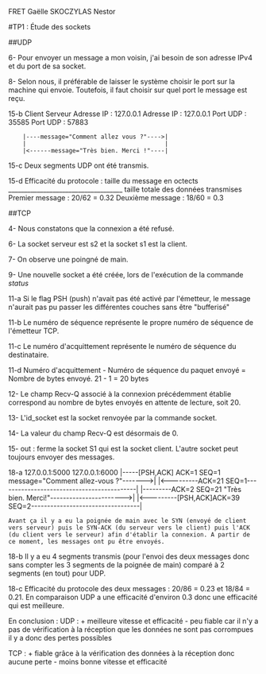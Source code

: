 FRET Gaëlle
SKOCZYLAS Nestor

#TP1 : Étude des sockets

##UDP

6- Pour envoyer un message a mon voisin, j'ai besoin de son  adresse IPv4 et du port de sa socket.


8- Selon nous, il préférable de laisser le système choisir le port sur la machine qui envoie. Toutefois, il faut choisir sur quel port le message est reçu.


15-b 
    Client                                  Serveur
Adresse IP : 127.0.0.1                  Adresse IP : 127.0.0.1
Port UDP : 35585                        Port UDP : 57883

        |----message="Comment allez vous ?"---->|
        |                                       |
        |<------message="Très bien. Merci !"----|


15-c Deux segments UDP ont été transmis.


15-d Efficacité du protocole :          taille du message en octects
                                      ____________________________________
                                      taille totale des données transmises
    Premier message : 20/62 = 0.32
    Deuxième message : 18/60 = 0.3

##TCP

4- Nous constatons que la connexion a été refusé.


6- La socket serveur est s2 et la socket s1 est la client.


7- On observe une poingné de main.


9- Une nouvelle socket a été créée, lors de l'exécution de la commande *status*


11-a Si le flag PSH (push) n'avait pas été activé par l'émetteur, le message n'aurait pas pu passer les différentes couches sans être "bufferisé"


11-b Le numéro de séquence représente le propre numéro de séquence de l'émetteur TCP.


11-c Le numéro d'acquittement représente le numéro de séquence du destinataire.


11-d Numéro d'acquittement - Numéro de séquence du paquet envoyé = Nombre de bytes envoyé.
            21 - 1 = 20 bytes


12- Le champ Recv-Q associé à la connexion précédemment établie correspond au nombre de bytes envoyés en attente de lecture, soit 20.


13- L'id_socket est la socket renvoyée par la commande socket.


14- La valeur du champ Recv-Q est désormais de 0.


15- out : ferme la socket S1 qui est la socket client. L'autre socket peut toujours envoyer des messages.


18-a 127.0.0.1:5000                                                  127.0.0.1:6000
        |-----[PSH,ACK] ACK=1 SEQ=1 message="Comment allez-vous ?"------->|
        |<---------ACK=21 SEQ=1-------------------------------------------|
        |---------ACK=2 SEQ=21 "Très bien. Merci!"----------------------->|
        |<---------[PSH,ACK]ACK=39 SEQ=2----------------------------------|

    Avant ça il y a eu la poignée de main avec le SYN (envoyé de client vers serveur) puis le SYN-ACK (du serveur vers le client) puis l'ACK (du client vers le serveur) afin d'établir la connexion. A partir de ce moment, les messages ont pu être envoyés.


18-b Il y a eu 4 segments transmis (pour l'envoi des deux messages donc sans compter les 3 segments de la poignée de main) comparé à 2 segments (en tout) pour UDP.


18-c Efficacité du protocole des deux messages : 20/86 = 0.23 et 18/84 = 0.21.
     En comparaison UDP a une efficacité d'environ 0.3 donc une efficacité qui est meilleure.



En conclusion : 
UDP : + meilleure vitesse et efficacité
      - peu fiable car il n'y a pas de vérification à la réception que les données ne sont pas corrompues il y a donc des pertes possibles

TCP : + fiable grâce à la vérification des données à la réception donc aucune perte
      - moins bonne vitesse et efficacité
